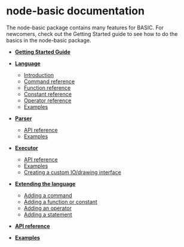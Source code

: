 # node-basic documentation

The node-basic package contains many features for BASIC. For newcomers, check out the Getting Started guide to see how to do the basics in the node-basic package.

 - **[Getting Started Guide](started.md)**
 - **[Language](language)**
   - [Introduction](language/introduction.md)
   - [Command reference](language/commands.md)
   - [Function reference](language/functions.md)
   - [Constant reference](language/constants.md)
   - [Operator reference](language/operators.md)
   - [Examples](language/examples.md)
 - **[Parser](parser)**
   - [API reference](parser/api.md)
   - [Examples](parser/api.md)
 - **[Executor](executor)**
   - [API reference](executor/api.md)
   - [Examples](executor/examples.md)
   - [Creating a custom IO/drawing interface](executor/interface.md)
 - **[Extending the language](extending)**
    - [Adding a command](extending/command.md)
    - [Adding a function or constant](extending/function.md)
    - [Adding an operator](extending/operator.md)
    - [Adding a statement](extending/statement.md)

- **[API reference](api.md)**
- **[Examples](examples.md)**
